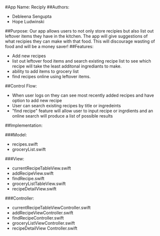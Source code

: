 #App Name: Reciply
##Authors: 
* Debleena Sengupta
* Hope Ludwinski

##Purpose: 
Our app allows users to not only store recipies but also list out leftover items 
they have in the kitchen. The app will give suggestions of what recipies they 
can make with that food. This will discourage wasting of food and will be a 
money saver! 
##Features:
* Add new recipes
* list out leftover food items and search existing recipe list to see which recipe will take the least additonal ingrediants to make.
* ability to add items to grocery list
*  find recipes online using leftover items.

##Control Flow:
* When user logs on they can see most recently added recipes and have option to add new recipe
* User can search existing recipes by title or ingredeints
* "find recipe" feature will allow user to input recipe or ingrdients and an online search will produce a list of possible results

##Implementation:

###Model:
* recipes.swift
* groceryList.swift

###View:
* currentRecipeTableView.swift
* addRecipeView.swift
* findRecipe.swift
* groceryListTableView.swift
* recipeDetailView.swift

###Controller:
* currentRecipeTableViewController.swift
* addRecipeViewController.swift
* findRecipeController.swift
* groceryListViewController.swift
* recipeDetailView Controller.swift
